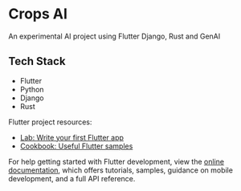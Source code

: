 # Crops AI

An experimental AI project using Flutter Django, Rust and GenAI 

## Tech Stack

- Flutter
- Python 
- Django
- Rust



Flutter project resources:

- [Lab: Write your first Flutter app](https://docs.flutter.dev/get-started/codelab)
- [Cookbook: Useful Flutter samples](https://docs.flutter.dev/cookbook)

For help getting started with Flutter development, view the
[online documentation](https://docs.flutter.dev/), which offers tutorials,
samples, guidance on mobile development, and a full API reference.
